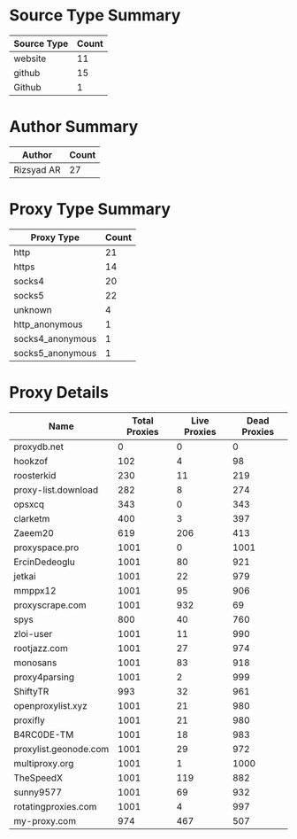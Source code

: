 # Source Type Summary

| Source Type | Count |
|-------------|-------|
| website | 11 |
| github | 15 |
| Github | 1 |


# Author Summary

| Author | Count |
|--------|-------|
| Rizsyad AR | 27 |


# Proxy Type Summary

| Proxy Type | Count |
|------------|-------|
| http | 21 |
| https | 14 |
| socks4 | 20 |
| socks5 | 22 |
| unknown | 4 |
| http_anonymous | 1 |
| socks4_anonymous | 1 |
| socks5_anonymous | 1 |


# Proxy Details

| Name | Total Proxies | Live Proxies | Dead Proxies |
|------|---------------|--------------|---------------|
| proxydb.net | 0 | 0 | 0 |
| hookzof | 102 | 4 | 98 |
| roosterkid | 230 | 11 | 219 |
| proxy-list.download | 282 | 8 | 274 |
| opsxcq | 343 | 0 | 343 |
| clarketm | 400 | 3 | 397 |
| Zaeem20 | 619 | 206 | 413 |
| proxyspace.pro | 1001 | 0 | 1001 |
| ErcinDedeoglu | 1001 | 80 | 921 |
| jetkai | 1001 | 22 | 979 |
| mmppx12 | 1001 | 95 | 906 |
| proxyscrape.com | 1001 | 932 | 69 |
| spys | 800 | 40 | 760 |
| zloi-user | 1001 | 11 | 990 |
| rootjazz.com | 1001 | 27 | 974 |
| monosans | 1001 | 83 | 918 |
| proxy4parsing | 1001 | 2 | 999 |
| ShiftyTR | 993 | 32 | 961 |
| openproxylist.xyz | 1001 | 21 | 980 |
| proxifly | 1001 | 21 | 980 |
| B4RC0DE-TM | 1001 | 18 | 983 |
| proxylist.geonode.com | 1001 | 29 | 972 |
| multiproxy.org | 1001 | 1 | 1000 |
| TheSpeedX | 1001 | 119 | 882 |
| sunny9577 | 1001 | 69 | 932 |
| rotatingproxies.com | 1001 | 4 | 997 |
| my-proxy.com | 974 | 467 | 507 |
